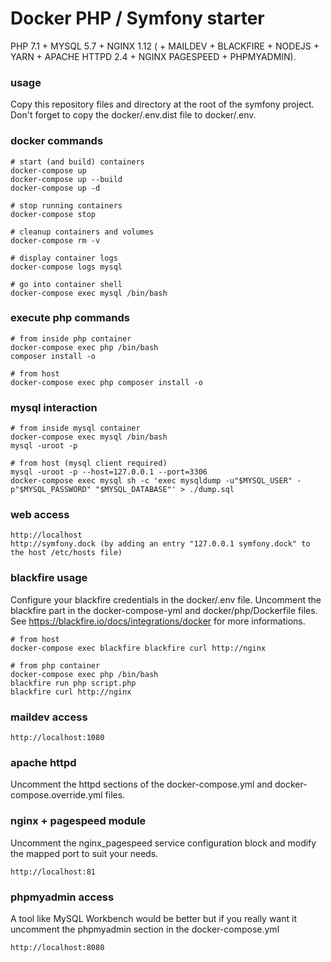 Docker PHP / Symfony starter
============================ 

PHP 7.1 + MYSQL 5.7 + NGINX 1.12 ( + MAILDEV + BLACKFIRE + NODEJS + YARN + APACHE HTTPD 2.4 + NGINX PAGESPEED + PHPMYADMIN).

### usage

Copy this repository files and directory at the root of the symfony project. 
Don't forget to copy the docker/.env.dist file to docker/.env.

### docker commands
    
    # start (and build) containers
    docker-compose up
    docker-compose up --build
    docker-compose up -d
    
    # stop running containers
    docker-compose stop
    
    # cleanup containers and volumes
    docker-compose rm -v
    
    # display container logs
    docker-compose logs mysql
    
    # go into container shell
    docker-compose exec mysql /bin/bash

### execute php commands

    # from inside php container
    docker-compose exec php /bin/bash
    composer install -o

    # from host
    docker-compose exec php composer install -o

### mysql interaction
    
    # from inside mysql container
    docker-compose exec mysql /bin/bash
    mysql -uroot -p

    # from host (mysql client required)
    mysql -uroot -p --host=127.0.0.1 --port=3306
    docker-compose exec mysql sh -c 'exec mysqldump -u"$MYSQL_USER" -p"$MYSQL_PASSWORD" "$MYSQL_DATABASE"' > ./dump.sql

### web access

    http://localhost
    http://symfony.dock (by adding an entry "127.0.0.1 symfony.dock" to the host /etc/hosts file)

### blackfire usage

Configure your blackfire credentials in the docker/.env file. 
Uncomment the blackfire part in the docker-compose-yml and docker/php/Dockerfile files.
See https://blackfire.io/docs/integrations/docker for more informations.

    # from host
    docker-compose exec blackfire blackfire curl http://nginx
    
    # from php container
    docker-compose exec php /bin/bash
    blackfire run php script.php
    blackfire curl http://nginx

### maildev access

    http://localhost:1080

### apache httpd

Uncomment the httpd sections of the docker-compose.yml and docker-compose.override.yml files.

### nginx + pagespeed module

Uncomment the nginx_pagespeed service configuration block and modify the mapped port to suit your needs.

    http://localhost:81

### phpmyadmin access

A tool like MySQL Workbench would be better but if you really want it uncomment the phpmyadmin section in the docker-compose.yml

    http://localhost:8080
